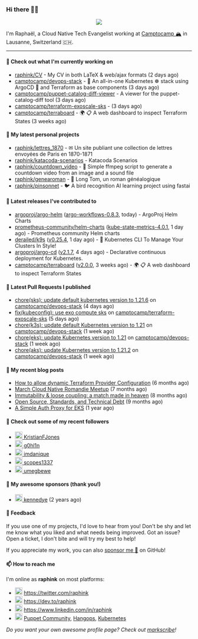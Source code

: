 ### Hi there 👋🏼


<p align="center">
  <a href="https://github.com/ryo-ma/github-profile-trophy"><img src="https://github-profile-trophy.vercel.app/?username=raphink&theme=darkhub&margin-w=15&margin-h=15&no-frame=true&column=5"/></a>
</p>


I'm Raphaël, a Cloud Native Tech Evangelist working at [Camptocamp 🏔](https://github.com/camptocamp) in Lausanne, Switzerland 🇨🇭.

<hr />


#### 👷 Check out what I'm currently working on

- [raphink/CV](https://github.com/raphink/CV) - My CV in both LaTeX &amp; web/ajax formats (2 days ago)
- [camptocamp/devops-stack](https://github.com/camptocamp/devops-stack) - 🌊 An all-in-one Kubernetes ☸ stack using ArgoCD 🐙 and Terraform as base components (3 days ago)
- [camptocamp/puppet-catalog-diff-viewer](https://github.com/camptocamp/puppet-catalog-diff-viewer) - A viewer for the puppet-catalog-diff tool (3 days ago)
- [camptocamp/terraform-exoscale-sks](https://github.com/camptocamp/terraform-exoscale-sks) -  (3 days ago)
- [camptocamp/terraboard](https://github.com/camptocamp/terraboard) - :earth_africa: :clipboard:  A web dashboard to inspect Terraform States  (3 weeks ago)

#### 🌱 My latest personal projects

- [raphink/lettres_1870](https://github.com/raphink/lettres_1870) - ✉ Un site publiant une collection de lettres envoyées de Paris en 1870-1871
- [raphink/katacoda-scenarios](https://github.com/raphink/katacoda-scenarios) - Katacoda Scenarios
- [raphink/countdown_video](https://github.com/raphink/countdown_video) - 🎥 Simple ffmpeg script to generate a countdown video from an image and a sound file
- [raphink/genearoman](https://github.com/raphink/genearoman) - 📖 Long Tom, un roman généalogique
- [raphink/pinsonnet](https://github.com/raphink/pinsonnet) - 🐦 A bird recognition AI learning project using fastai

#### 🔭 Latest releases I've contributed to

- [argoproj/argo-helm](https://github.com/argoproj/argo-helm) ([argo-workflows-0.8.3](https://github.com/argoproj/argo-helm/releases/tag/argo-workflows-0.8.3), today) - ArgoProj Helm Charts
- [prometheus-community/helm-charts](https://github.com/prometheus-community/helm-charts) ([kube-state-metrics-4.0.1](https://github.com/prometheus-community/helm-charts/releases/tag/kube-state-metrics-4.0.1), 1 day ago) - Prometheus community Helm charts
- [derailed/k9s](https://github.com/derailed/k9s) ([v0.25.4](https://github.com/derailed/k9s/releases/tag/v0.25.4), 1 day ago) - 🐶 Kubernetes CLI To Manage Your Clusters In Style!
- [argoproj/argo-cd](https://github.com/argoproj/argo-cd) ([v2.1.7](https://github.com/argoproj/argo-cd/releases/tag/v2.1.7), 4 days ago) - Declarative continuous deployment for Kubernetes.
- [camptocamp/terraboard](https://github.com/camptocamp/terraboard) ([v2.0.0](https://github.com/camptocamp/terraboard/releases/tag/v2.0.0), 3 weeks ago) - :earth_africa: :clipboard:  A web dashboard to inspect Terraform States 

#### 🔨 Latest Pull Requests I published

- [chore(sks): update default kubernetes version to 1.21.6](https://github.com/camptocamp/devops-stack/pull/812) on [camptocamp/devops-stack](https://github.com/camptocamp/devops-stack) (4 days ago)
- [fix(kubeconfig): use exo compute sks](https://github.com/camptocamp/terraform-exoscale-sks/pull/7) on [camptocamp/terraform-exoscale-sks](https://github.com/camptocamp/terraform-exoscale-sks) (5 days ago)
- [chore(k3s): update default Kubernetes version to 1.21](https://github.com/camptocamp/devops-stack/pull/809) on [camptocamp/devops-stack](https://github.com/camptocamp/devops-stack) (1 week ago)
- [chore(eks): update Kubernetes version to 1.21](https://github.com/camptocamp/devops-stack/pull/808) on [camptocamp/devops-stack](https://github.com/camptocamp/devops-stack) (1 week ago)
- [chore(aks): update Kubernetes version to 1.21.2](https://github.com/camptocamp/devops-stack/pull/807) on [camptocamp/devops-stack](https://github.com/camptocamp/devops-stack) (1 week ago)

#### 📜 My recent blog posts

- [How to allow dynamic Terraform Provider Configuration](https://dev.to/camptocamp-ops/how-to-allow-dynamic-terraform-provider-configuration-20ik) (6 months ago)
- [March Cloud Native Romandie Meetup](https://dev.to/camptocamp-ops/march-cloud-native-romandie-meetup-o2f) (7 months ago)
- [Immutability &amp; loose coupling: a match made in heaven](https://dev.to/camptocamp-ops/immutability-loose-coupling-a-match-made-in-heaven-37kl) (8 months ago)
- [Open Source, Standards, and Technical Debt](https://dev.to/camptocamp-ops/open-source-standards-and-technical-debt-2g1) (9 months ago)
- [A Simple Auth Proxy for EKS](https://dev.to/camptocamp-ops/a-simple-auth-proxy-for-eks-24dh) (1 year ago)

#### 👥 Check out some of my recent followers

- [<img src="https://avatars.githubusercontent.com/u/7550495?u=d4e3cda186f611449d167e1cbdd5218f57e7a494&amp;v=4" height="20"/> KristianFJones](https://github.com/KristianFJones)
- [<img src="https://avatars.githubusercontent.com/u/1445852?u=955383d72e7bfa43514a526682210048a67c93df&amp;v=4" height="20"/> g0hl1n](https://github.com/g0hl1n)
- [<img src="https://avatars.githubusercontent.com/u/56155720?v=4" height="20"/> imdanique](https://github.com/imdanique)
- [<img src="https://avatars.githubusercontent.com/u/90005223?u=b55aa9171774ed82c8a88f097f55b094d2f2b0fd&amp;v=4" height="20"/> scopes1337](https://github.com/scopes1337)
- [<img src="https://avatars.githubusercontent.com/u/52964724?u=e9ea19fc6aebfd58a4bcfac339fd3d8b326da3b1&amp;v=4" height="20"/> umegbewe](https://github.com/umegbewe)


#### 💚 My awesome sponsors (thank you!)

- [<img src="https://avatars.githubusercontent.com/u/1110127?v=4" height="20"/> kennedye](https://github.com/kennedye) (2 years ago)


#### 💬 Feedback

If you use one of my projects, I'd love to hear from you!
Don't be shy and let me know what you liked and what needs being improved.
Got an issue? Open a ticket, I don't bite and will try my best to help!

If you appreciate my work, you can also [sponsor me 💚](https://github.com/sponsors/raphink) on GitHub!


#### 📫 How to reach me

I'm online as **raphink** on most platforms:

- <img src="https://raw.githubusercontent.com/FortAwesome/Font-Awesome/master/svgs/brands/twitter.svg" width="20" alt="Twitter" /> https://twitter.com/raphink
- <img src="https://raw.githubusercontent.com/FortAwesome/Font-Awesome/master/svgs/brands/dev.svg" width="20" alt="Blog" /> https://dev.to/raphink
- <img src="https://raw.githubusercontent.com/FortAwesome/Font-Awesome/master/svgs/brands/linkedin.svg" width="20" alt="LinkedIn" /> https://www.linkedin.com/in/raphink
- <img src="https://raw.githubusercontent.com/FortAwesome/Font-Awesome/master/svgs/brands/slack.svg" width="20" alt="Slack" /> [Puppet Community](https://slack.puppet.com/), [Hangops](https://signup.hangops.com/), [Kubernetes](https://slack.k8s.io/)

*Do you want your own awesome profile page? Check out [markscribe](https://github.com/muesli/markscribe)!*
